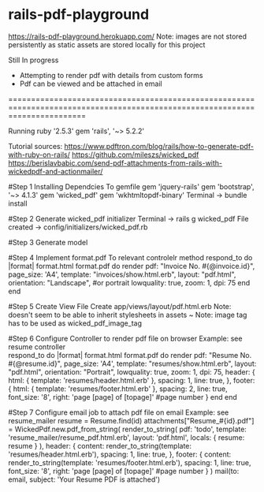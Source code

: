 # rails-pdf-playground

https://rails-pdf-playground.herokuapp.com/
Note: images are not stored persistently as static assets are stored locally for this project

Still In progress
- Attempting to render pdf with details from custom forms
- Pdf can be viewed and be attached in email

=============================================================================================================================

Running
    ruby '2.5.3'
    gem 'rails', '~> 5.2.2'

Tutorial sources: 
https://www.pdftron.com/blog/rails/how-to-generate-pdf-with-ruby-on-rails/
https://github.com/mileszs/wicked_pdf
https://berislavbabic.com/send-pdf-attachments-from-rails-with-wickedpdf-and-actionmailer/

#Step 1 Installing Dependcies
To gemfile
    gem 'jquery-rails'
    gem 'bootstrap', '~> 4.1.3'
    gem 'wicked_pdf'
    gem 'wkhtmltopdf-binary'
Terminal -> bundle install

#Step 2 Generate wicked_pdf initializer
Terminal -> rails g wicked_pdf
File created -> config/initializers/wicked_pdf.rb

#Step 3 Generate model

#Step 4 Implement format.pdf
To relevant controlelr method
    respond_to do |format|
        format.html
        format.pdf do
            render pdf: "Invoice No. #{@invoice.id}",
            page_size: 'A4',
            template: "invoices/show.html.erb",
            layout: "pdf.html",
            orientation: "Landscape", #or portrait
            lowquality: true,
            zoom: 1,
            dpi: 75
        end
    end

#Step 5 Create View File
Create app/views/layout/pdf.html.erb 
Note: doesn't seem to be able to inherit stylesheets in assets ~
Note: image tag has to be used as wicked_pdf_image_tag

#Step 6 Configure Controller to render pdf file on browser
Example: see resume controller    
    respond_to do |format|
        format.html
        format.pdf do
            render pdf: "Resume No. #{@resume.id}",
            page_size: 'A4',
            template: "resumes/show.html.erb",
            layout: "pdf.html",
            orientation: "Portrait",
            lowquality: true,
            zoom: 1,
            dpi: 75,
            header: {
                html: { template: 'resumes/header.html.erb' },
                spacing: 1,
                line: true,
            },
            footer: {
                html: { template: 'resumes/footer.html.erb' },
                spacing: 2,
                line: true,
                font_size: '8',
                right: 'page [page] of [topage]' #page number
            }
        end
    end

#Step 7 Configure email job to attach pdf file on email
Example: see resume_mailer
    resume = Resume.find(id)
    attachments["Resume_#{id}.pdf"] = WickedPdf.new.pdf_from_string(
        render_to_string(
            pdf: 'todo', 
            template: 'resume_mailer/resume_pdf.html.erb', 
            layout: 'pdf.html', 
            locals: { resume: resume }
        ), 
        header: {
            content: render_to_string(template: 'resumes/header.html.erb'),
            spacing: 1,
            line: true,
        },
        footer: {
            content: render_to_string(template: 'resumes/footer.html.erb'),
            spacing: 1,
            line: true,
            font_size: '8',
            right: 'page [page] of [topage]' #page number
        } 
    )
    mail(to: email, subject: 'Your Resume PDF is attached')